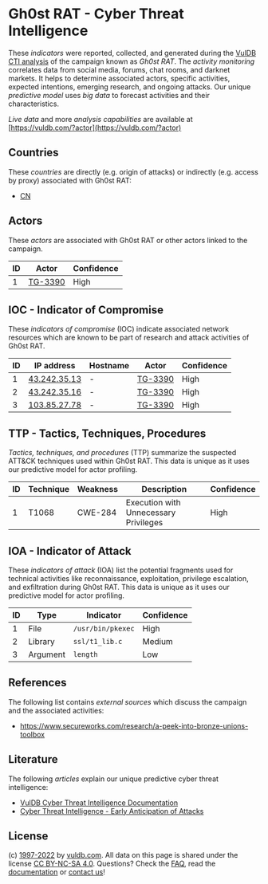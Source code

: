 # Gh0st RAT - Cyber Threat Intelligence

These _indicators_ were reported, collected, and generated during the [VulDB CTI analysis](https://vuldb.com/?kb.cti) of the campaign known as _Gh0st RAT_. The _activity monitoring_ correlates data from social media, forums, chat rooms, and darknet markets. It helps to determine associated actors, specific activities, expected intentions, emerging research, and ongoing attacks. Our unique _predictive model_ uses _big data_ to forecast activities and their characteristics.

_Live data_ and more _analysis capabilities_ are available at [https://vuldb.com/?actor](https://vuldb.com/?actor)

## Countries

These _countries_ are directly (e.g. origin of attacks) or indirectly (e.g. access by proxy) associated with Gh0st RAT:

* [CN](https://vuldb.com/?country.cn)

## Actors

These _actors_ are associated with Gh0st RAT or other actors linked to the campaign.

ID | Actor | Confidence
-- | ----- | ----------
1 | [TG-3390](https://vuldb.com/?actor.tg-3390) | High

## IOC - Indicator of Compromise

These _indicators of compromise_ (IOC) indicate associated network resources which are known to be part of research and attack activities of Gh0st RAT.

ID | IP address | Hostname | Actor | Confidence
-- | ---------- | -------- | ----- | ----------
1 | [43.242.35.13](https://vuldb.com/?ip.43.242.35.13) | - | [TG-3390](https://vuldb.com/?actor.tg-3390) | High
2 | [43.242.35.16](https://vuldb.com/?ip.43.242.35.16) | - | [TG-3390](https://vuldb.com/?actor.tg-3390) | High
3 | [103.85.27.78](https://vuldb.com/?ip.103.85.27.78) | - | [TG-3390](https://vuldb.com/?actor.tg-3390) | High

## TTP - Tactics, Techniques, Procedures

_Tactics, techniques, and procedures_ (TTP) summarize the suspected ATT&CK techniques used within Gh0st RAT. This data is unique as it uses our predictive model for actor profiling.

ID | Technique | Weakness | Description | Confidence
-- | --------- | -------- | ----------- | ----------
1 | T1068 | CWE-284 | Execution with Unnecessary Privileges | High

## IOA - Indicator of Attack

These _indicators of attack_ (IOA) list the potential fragments used for technical activities like reconnaissance, exploitation, privilege escalation, and exfiltration during Gh0st RAT. This data is unique as it uses our predictive model for actor profiling.

ID | Type | Indicator | Confidence
-- | ---- | --------- | ----------
1 | File | `/usr/bin/pkexec` | High
2 | Library | `ssl/t1_lib.c` | Medium
3 | Argument | `length` | Low

## References

The following list contains _external sources_ which discuss the campaign and the associated activities:

* https://www.secureworks.com/research/a-peek-into-bronze-unions-toolbox

## Literature

The following _articles_ explain our unique predictive cyber threat intelligence:

* [VulDB Cyber Threat Intelligence Documentation](https://vuldb.com/?kb.cti)
* [Cyber Threat Intelligence - Early Anticipation of Attacks](https://www.scip.ch/en/?labs.20201022)

## License

(c) [1997-2022](https://vuldb.com/?kb.changelog) by [vuldb.com](https://vuldb.com/?kb.about). All data on this page is shared under the license [CC BY-NC-SA 4.0](https://creativecommons.org/licenses/by-nc-sa/4.0/). Questions? Check the [FAQ](https://vuldb.com/?kb.faq), read the [documentation](https://vuldb.com/?kb) or [contact us](https://vuldb.com/?contact)!
